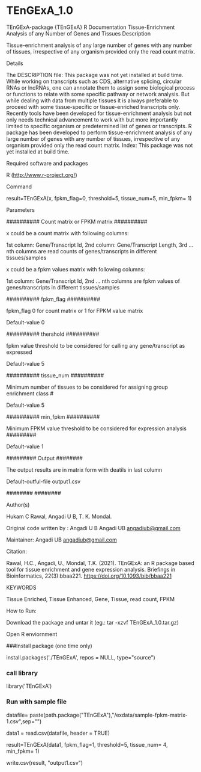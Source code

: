 # TEnGExA_1.0
TEnGExA-package {TEnGExA}	R Documentation
Tissue-Enrichment Analysis of any Number of Genes and Tissues
Description

Tissue-enrichment analysis of any large number of genes with any number of tissues, irrespective of any organism provided only the read count matrix.

Details

The DESCRIPTION file: This package was not yet installed at build time.
While working on transcripts such as CDS, alternative splicing, circular RNAs or lncRNAs, one can annotate them to assign some biological process or functions to relate with some specific pathway or network analysis. But while dealing with data from multiple tissues it is always preferable to proceed with some tissue-specific or tissue-enriched transcripts only. Recently tools have been developed for tissue-enrichment analysis but not only needs technical advancement to work with but more importantly limited to specific organism or predetermined list of genes or transcripts. R package has been developed to perform tissue-enrichment analysis of any large number of genes with any number of tissues, irrespective of any organism provided only the read count matrix. Index: This package was not yet installed at build time.

Required software and packages

 R (http://www.r-project.org/)


Command

result=TEnGExA(x, fpkm_flag=0, threshold=5, tissue_num=5, min_fpkm= 1)

Parameters

########## Count matrix or FPKM matrix ########## 

x could be a count matrix with following columns:

1st column: Gene/Transcript Id, 2nd column: Gene/Transcript Length, 3rd ... nth columns are read counts of genes/transcripts in different tissues/samples

x  could be a fpkm values matrix with following columns:

1st column: Gene/Transcript Id, 2nd ... nth columns are fpkm values of genes/transcripts in different tissues/samples

########## fpkm_flag ########## 

fpkm_flag 0 for count matrix or 1 for FPKM value matrix 

Default-value 0

########## thershold ##########

fpkm value threshold to be considered for calling any gene/transcript as expressed 

Default-value 5

########## tissue_num ########## 

Minimum number of tissues to be considered for assigning group enrichment class #

Default-value 5

##########  min_fpkm ########## 

Minimum FPKM value threshold to be considered for expression analysis #########

Default-value 1

######### Output ########

The output results are in matrix form with deatils in last column

Default-outful-file output1.csv

########   ########

Author(s)


Hukam C Rawal, Angadi U B, T. K. Mondal.

Original code written by : Angadi U B Angadi UB <angadiub@gmail.com>

Maintainer: Angadi UB <angadiub@gmail.com>

Citation:

Rawal, H.C., Angadi, U., Mondal, T.K. (2021). TEnGExA: an R package based tool for tissue enrichment and gene expression analysis. Briefings in Bioinformatics, 22(3):bbaa221. https://doi.org/10.1093/bib/bbaa221

KEYWORDS

Tissue Enriched, Tissue Enhanced, Gene, Tissue, read count, FPKM


How to Run:

Download the package and untar it (eg.: tar -xzvf TEnGExA_1.0.tar.gz)

Open R enviornment

###Install package (one time only)

install.packages('./TEnGExA', repos = NULL, type="source")

### call library

library('TEnGExA')

### Run with sample file

datafile= paste(path.package("TEnGExA"),"/exdata/sample-fpkm-matrix-1.csv",sep="")

data1 = read.csv(datafile, header = TRUE)

result=TEnGExA(data1, fpkm_flag=1, threshold=5, tissue_num= 4, min_fpkm= 1)

write.csv(result, "output1.csv")
